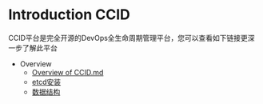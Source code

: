 # Introduction CCID



CCID平台是完全开源的DevOps全生命周期管理平台，您可以查看如下链接更深一步了解此平台

* Overview
  *  [Overview of CCID.md](https://github.com/CCIDGroup/ccid-doc/blob/master/overview/Overview.md)
  *  [etcd安装](https://github.com/CCIDGroup/ccid-doc/blob/master/components/etcd.md)
  *  [数据结构](https://github.com/CCIDGroup/ccid-doc/blob/master/yaml/data_structure.md)

